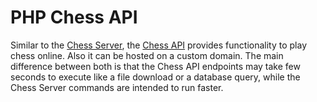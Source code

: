 # PHP Chess API

Similar to the [Chess Server](https://github.com/chesslablab/chess-server), the [Chess API](https://github.com/chesslablab/chess-api) provides functionality to play chess online. Also it can be hosted on a custom domain. The main difference between both is that the Chess API endpoints may take few seconds to execute like a file download or a database query, while the Chess Server commands are intended to run faster.
